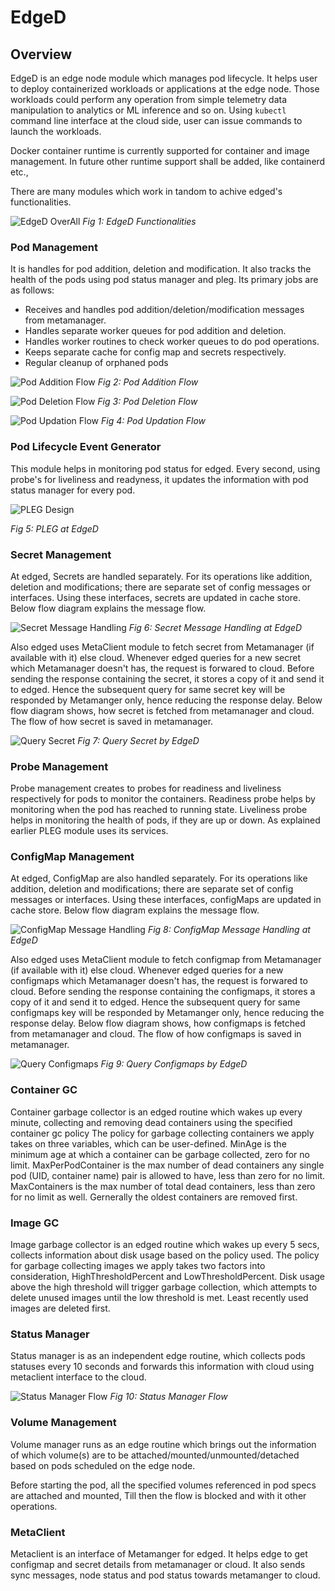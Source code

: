 # EdgeD

## Overview

EdgeD is an edge node module which manages pod lifecycle. It helps user to deploy containerized workloads or applications at the edge node. Those workloads could perform any operation from simple telemetry data manipulation to analytics or ML inference and so on. Using `kubectl` command line interface at the cloud side, user can issue commands to launch the workloads.

Docker container runtime is currently supported for container and image management. In future other runtime support shall be added, like containerd etc.,

There are many modules which work in tandom to achive edged's functionalities.

![EdgeD OverAll](../images/edged/edged-overall.PNG)
*Fig 1: EdgeD Functionalities*

### Pod Management

It is handles for pod addition, deletion and modification. It also tracks the health of the pods using pod status manager and pleg.
Its primary jobs are as follows:

- Receives and handles pod addition/deletion/modification messages from metamanager.
- Handles separate worker queues for pod addition and deletion.
- Handles worker routines to check worker queues to do pod operations.
- Keeps separate cache for config map and secrets respectively.
- Regular cleanup of orphaned pods

![Pod Addition Flow](../images/edged/pod-addition-flow.PNG)
*Fig 2: Pod Addition Flow*

![Pod Deletion Flow](../images/edged/pod-deletion-flow.PNG)
*Fig 3: Pod Deletion Flow*

![Pod Updation Flow](../images/edged/pod-update-flow.PNG)
*Fig 4: Pod Updation Flow*

### Pod Lifecycle Event Generator

This module helps in monitoring pod status for edged. Every second, using probe's for liveliness and readyness, it updates the information with pod status manager for every pod.

![PLEG Design](../images/edged/PLEG-Flow.PNG)

*Fig 5: PLEG at EdgeD*

### Secret Management

At edged, Secrets are handled separately. For its operations like addition, deletion and modifications; there are separate set of config messages or interfaces.
Using these interfaces, secrets are updated in cache store.
Below flow diagram explains the message flow.

![Secret Message Handling](../images/edged/secret-handling.PNG)
*Fig 6: Secret Message Handling at EdgeD*

Also edged uses MetaClient module to fetch secret from Metamanager (if available with it) else cloud. Whenever edged queries for a new secret which Metamanager doesn't has, the request is forwared to cloud. Before sending the response containing the secret, it stores a copy of it and send it to edged.
Hence the subsequent query for same secret key will be responded by Metamanger only, hence reducing the response delay.
Below flow diagram shows, how secret is fetched from metamanager and cloud. The flow of how secret is saved in metamanager.

![Query Secret](../images/edged/query-secret-from-edged.PNG)
*Fig 7: Query Secret by EdgeD*

### Probe Management

Probe management creates to probes for readiness and liveliness respectively for pods to monitor the containers. Readiness probe helps by monitoring when the pod has reached to running state. Liveliness probe helps in monitoring the health of pods, if they are up or down. 
As explained earlier PLEG module uses its services.


### ConfigMap Management
At edged, ConfigMap are also handled separately. For its operations like addition, deletion and modifications; there are separate set of config messages or interfaces.
Using these interfaces, configMaps are updated in cache store.
Below flow diagram explains the message flow.

![ConfigMap Message Handling](../images/edged/configmap-handling.PNG)
*Fig 8: ConfigMap Message Handling at EdgeD*

Also edged uses MetaClient module to fetch configmap from Metamanager (if available with it) else cloud. Whenever edged queries for a new configmaps which Metamanager doesn't has, the request is forwared to cloud. Before sending the response containing the configmaps, it stores a copy of it and send it to edged.
Hence the subsequent query for same configmaps key will be responded by Metamanger only, hence reducing the response delay.
Below flow diagram shows, how configmaps is fetched from metamanager and cloud. The flow of how configmaps is saved in metamanager.

![Query Configmaps](../images/edged/query-configmap-from-edged.PNG)
*Fig 9: Query Configmaps by EdgeD*

### Container GC

Container garbage collector is an edged routine which wakes up every minute, collecting and removing dead containers using the specified container gc policy
The policy for garbage collecting containers we apply takes on three variables, which can be user-defined. MinAge is the minimum age at which a container can be garbage collected, zero for no limit. MaxPerPodContainer is the max number of dead containers any single pod (UID, container name) pair is allowed to have, less than zero for no limit. MaxContainers is the max number of total dead containers, less than zero for no limit as well. Gernerally the oldest containers are removed first.

### Image GC

Image garbage collector is an edged routine which wakes up every 5 secs, collects information about disk usage based on the policy used.
The policy for garbage collecting images we apply takes two factors into consideration, HighThresholdPercent and LowThresholdPercent. Disk usage above the high threshold will trigger garbage collection, which attempts to delete unused images until the low threshold is met. Least recently used images are deleted first.

### Status Manager

Status manager is as an independent edge routine, which collects pods statuses every 10 seconds and forwards this information with cloud using metaclient interface to the cloud.

![Status Manager Flow](../images/edged/pod-status-manger-flow.PNG)
*Fig 10: Status Manager Flow*

### Volume Management

Volume manager runs as an edge routine which brings out the information of which volume(s) are to be attached/mounted/unmounted/detached based on pods scheduled on the edge node.

Before starting the pod, all the specified volumes referenced in pod specs are attached and mounted, Till then the flow is blocked and with it other operations.

### MetaClient

Metaclient is an interface of Metamanger for edged. It helps edge to get configmap and secret details from metamanager or cloud.
It also sends sync messages, node status and pod status towards metamanger to cloud.
